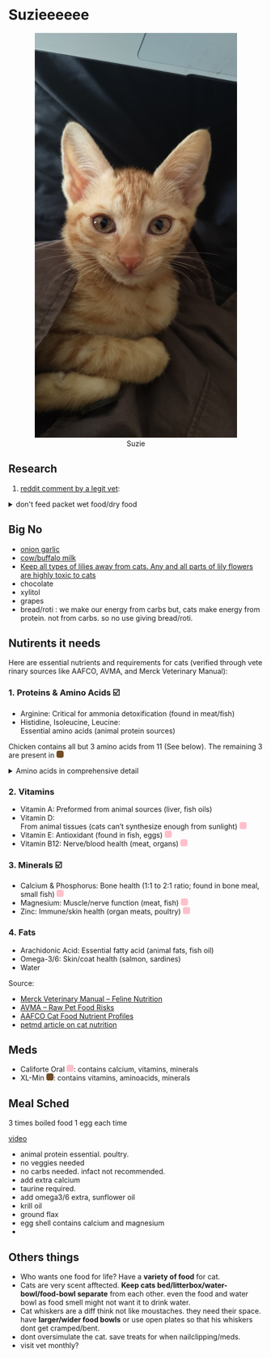 # Suzieeeeee

<center>
    <img src="https://raw.githubusercontent.com/mindadeepam/obsidian-vault/refs/heads/main/media/suzie.jpeg" alt="Suzie" width="400" height="800">
	<figcaption>Suzie</figcaption>
</center>

## Research
1. [reddit comment by a legit vet](https://www.reddit.com/r/cats/comments/loc380/comment/gs2983n/?utm_source=share&utm_medium=web3x&utm_name=web3xcss&utm_term=1&utm_content=share_button):   

<details><summary>don't feed packet wet food/dry food</summary>
I’m a fully trained pet and animal nutritionist. When it comes to your vet recommended diets such as royal canin and hills etc, vs whiskers and Felix type foods I wouldn’t recommend either. Both types of foods are relatively low quality. Cats are obligate carnivores meaning that their diet should consist of a high meat food. Unfortunately, Felix/ whiskers/ gourmet only contain around 4% meat and the other ingredients consist of low quality fillers such as cereals. Royal canin is relatively similar with low meat and it is very filler heavy. Both foods contain high amounts of sugar and salt (which is why most cats eat it) however this can cause issues like diabetics and pancreatitis. Hills is a little bit better however it is still low on the quality scale. With cats you want to aim for a high meat diet. Brands like **Canagan, nature’s menu, farmina n&d** and more are all examples of high meat and low or even gran free diets. Feeding these kinds of diets reduces the risk of health issues in later life. Also it saves you ALOT of money. The higher the meat content with both cat and dog foods mean you feed less, which inevitably saves you money. The reason gets recommend royal canin, hills, pro plan etc is unfortunately Becouse most vets are either sponsored or owned by either Mars or nestle. Mars and nestle are who own royal canin, hills, pro plan etc. As a result these companies and the vets get commission from recommending these foods. Vets are also not nutrition trained and are only trained on the brands of foods they stock, like royal canin. As a result they recommend foods that aren’t the best for the animals diet. Hope this helps :)
</details>

## **Big No**
- [onion garlic](https://www.reddit.com/r/india/comments/tdbms1/comment/i0j44xj/?utm_source=share&utm_medium=web3x&utm_name=web3xcss&utm_term=1&utm_content=share_button)
- [cow/buffalo milk](https://www.reddit.com/r/india/comments/tdbms1/comment/i0j44xj/?utm_source=share&utm_medium=web3x&utm_name=web3xcss&utm_term=1&utm_content=share_button)
- [Keep all types of lilies away from cats. Any and all parts of lily flowers are highly toxic to cats](https://www.reddit.com/r/india/comments/tdbms1/comment/i0j44xj/?utm_source=share&utm_medium=web3x&utm_name=web3xcss&utm_term=1&utm_content=share_button)
- chocolate
- xylitol
- grapes
- bread/roti : we make our energy from carbs but, cats make energy from protein. not from carbs. so no use giving bread/roti.



## Nutirents it needs

Here are essential nutrients and requirements for cats (verified through veterinary sources like AAFCO, AVMA, and Merck Veterinary Manual):

### 1. Proteins & Amino Acids ☑️
  - Arginine: Critical for ammonia detoxification (found in meat/fish)
  - Histidine, Isoleucine, Leucine: Essential amino acids (animal protein sources)

  Chicken contains all but 3 amino acids from 11 (See below). The remaining 3 are present in <span style="display: inline-block; width: 1em; height: 1em; background-color: #734d26; border-radius: 4px;"></span> 
  <details>
  <summary>Amino acids in comprehensive detail</summary>

  A cat’s body can make many of the amino acids they need (nonessential amino acids) from other amino acids, but there are [11 essential amino acids for cats](https://www.petmd.com/dog/nutrition/pet-food-ingredient-and-label-guide#Amino%20Acids) that must be supplied in a cat’s diet:

  1.  Arginine
  2.  Histidine
  3.  Isoleucine
  4.  Leucine
  5.  Lysine
  6.  Methionine
  7.  Phenylalanine
  8.  Taurine
  9.  Threonine
  10. Tryptophan
  11. Valine

  Chicken contains all but taurine, methionine, and tryptophan. Here are some foods that you can add to your cat's diet to provide these:

  *   **Taurine:**
      *   Shellfish (clams, mussels, scallops)
      *   Dark meat chicken and turkey
      *   Beef liver
      *   Lamb
      *   Fish (tuna, salmon, sardines)
  *   **Methionine:**
      *   Eggs
      *   Fish (tuna, salmon, sardines)
      *   Turkey
      *   Beef
      *   Pork
      *   Dairy products (cheese, yogurt)
  *   **Tryptophan:**
      *   Turkey
      *   Chicken
      *   Fish (tuna, salmon)
      *   Eggs
      *   Dairy products (milk, cheese)
  </details>

### 2. Vitamins

  - Vitamin A: Preformed from animal sources (liver, fish oils)
  - Vitamin D: From animal tissues (cats can’t synthesize enough from sunlight) <span style="display: inline-block; width: 1em; height: 1em; background-color: pink; border-radius: 4px;"></span> 
  - Vitamin E: Antioxidant (found in fish, eggs) <span style="display: inline-block; width: 1em; height: 1em; background-color: pink; border-radius: 4px;"></span> 
  - Vitamin B12: Nerve/blood health (meat, organs) <span style="display: inline-block; width: 1em; height: 1em; background-color: pink; border-radius: 4px;"></span>  

### 3. Minerals ☑️
   - Calcium & Phosphorus: Bone health (1:1 to 2:1 ratio; found in bone meal, small fish) <span style="display: inline-block; width: 1em; height: 1em; background-color: pink; border-radius: 4px;"></span> 
   - Magnesium: Muscle/nerve function (meat, fish) <span style="display: inline-block; width: 1em; height: 1em; background-color: pink; border-radius: 4px;"></span> 
   - Zinc: Immune/skin health (organ meats, poultry) <span style="display: inline-block; width: 1em; height: 1em; background-color: pink; border-radius: 4px;"></span> 

### 4. Fats
   - Arachidonic Acid: Essential fatty acid (animal fats, fish oil)
   - Omega-3/6: Skin/coat health (salmon, sardines)
   - Water

Source:
- [Merck Veterinary Manual – Feline Nutrition](https://www.merckvetmanual.com/cat-owners/routine-care-and-breeding-of-cats/nutrition-in-cats)  
- [AVMA – Raw Pet Food Risks](https://www.avma.org/resources/pet-owners/petcare/raw-pet-foods)  
- [AAFCO Cat Food Nutrient Profiles](https://www.aafco.org)  
- [petmd article on cat nutrition](https://www.petmd.com/cat/nutrition/cat-nutrition-what-makes-nutritional-cat-food)



## Meds
- Califorte Oral <span style="display: inline-block; width: 1em; height: 1em; background-color: pink; border-radius: 4px;"></span>: contains calcium, vitamins, minerals
- XL-Min <span style="display: inline-block; width: 1em; height: 1em; background-color: #734d26; border-radius: 4px;"></span>: contains vitamins, aminoacids, minerals 

## Meal Sched

3 times boiled food 1 egg each time


[video](https://www.youtube.com/watch?v=m_0MJE4FtRQ)
  - animal protein essential. poultry.
  - no veggies needed
  - no carbs needed. infact not recommended.
  - add extra calcium 
  - taurine required.
  - add omega3/6 extra, sunflower oil
  - krill oil
  - ground flax
  - egg shell contains calcium and magnesium
  - 



## Others things

- Who wants one food for life? Have a **variety of food** for cat.
- Cats are very scent afftected. **Keep cats bed/litterbox/water-bowl/food-bowl separate** from each other. even the food and water bowl as food smell might not want it to drink water.
- Cat whiskers are a diff think not like moustaches. they need their space. have **larger/wider food bowls** or use open plates so that his whiskers dont get cramped/bent.
- dont oversimulate the cat. save treats for when nailclipping/meds.
- visit vet monthly?